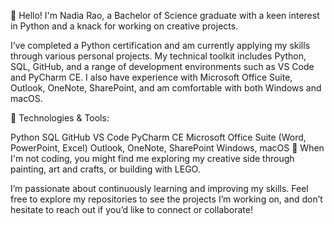 👋 Hello! I'm Nadia Rao, a Bachelor of Science graduate with a keen interest in Python and a knack for working on creative projects.

I’ve completed a Python certification and am currently applying my skills through various personal projects. My technical toolkit includes Python, SQL, GitHub, and a range of development environments such as VS Code and PyCharm CE. I also have experience with Microsoft Office Suite, Outlook, OneNote, SharePoint, and am comfortable with both Windows and macOS.

🔧 Technologies & Tools:

Python
SQL
GitHub
VS Code
PyCharm CE
Microsoft Office Suite (Word, PowerPoint, Excel)
Outlook, OneNote, SharePoint
Windows, macOS
🎨 When I'm not coding, you might find me exploring my creative side through painting, art and crafts, or building with LEGO.

I’m passionate about continuously learning and improving my skills. Feel free to explore my repositories to see the projects I’m working on, and don’t hesitate to reach out if you’d like to connect or collaborate!
